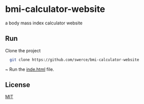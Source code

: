 # bmi-calculator-website
a body mass index calculator website

## Run 

Clone the project

```bash
  git clone https://github.com/swerce/bmi-calculator-website
```

~ Run the [inde.html](https://github.com/swerce/bmi-calculator-website/blob/main/index.html) file.




## License

[MIT](https://choosealicense.com/licenses/mit/)


